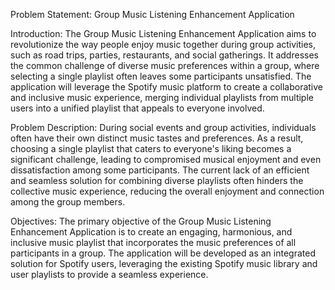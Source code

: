 

Problem Statement: Group Music Listening Enhancement Application

Introduction:
The Group Music Listening Enhancement Application aims to revolutionize the way people enjoy music together during group activities, such as road trips, parties, restaurants, and social gatherings. It addresses the common challenge of diverse music preferences within a group, where selecting a single playlist often leaves some participants unsatisfied. The application will leverage the Spotify music platform to create a collaborative and inclusive music experience, merging individual playlists from multiple users into a unified playlist that appeals to everyone involved.

Problem Description:
During social events and group activities, individuals often have their own distinct music tastes and preferences. As a result, choosing a single playlist that caters to everyone's liking becomes a significant challenge, leading to compromised musical enjoyment and even dissatisfaction among some participants. The current lack of an efficient and seamless solution for combining diverse playlists often hinders the collective music experience, reducing the overall enjoyment and connection among the group members.

Objectives:
The primary objective of the Group Music Listening Enhancement Application is to create an engaging, harmonious, and inclusive music playlist that incorporates the music preferences of all participants in a group. The application will be developed as an integrated solution for Spotify users, leveraging the existing Spotify music library and user playlists to provide a seamless experience.






